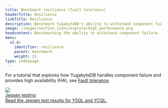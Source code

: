 ```yaml
---
title: Benchmark resilience (fault tolerance)
headerTitle: Resilience
linkTitle: Resilience
description: Benchmark YugabyteDB's ability to withstand component failure.
image: /images/section_icons/explore/high_performance.png
headcontent: Benchmarking the ability to withstand component failure.
menu:
  v2.4:
    identifier: resilience
    parent: benchmark
    weight: 21
type: indexpage
---
```


For a tutorial that explores how YugabyteDB handles component failure and provides high availability (HA), see [Fault tolerance](../../../explore/fault-tolerance).

<div class="row">

  <div class="col-12 col-md-6 col-lg-12 col-xl-6">
      <a class="section-link icon-offset" href="jepsen-testing-ysql/">
          <div class="head">
              <img class="icon" src="/images/section_icons/explore/high_performance.png" aria-hidden="true" />
              <div class="title">Jepsen testing</div>
          </div>
          <div class="body">
              Read the Jepsen test results for YSQL and YCQL.
          </div>
      </a>
  </div>

</div>
